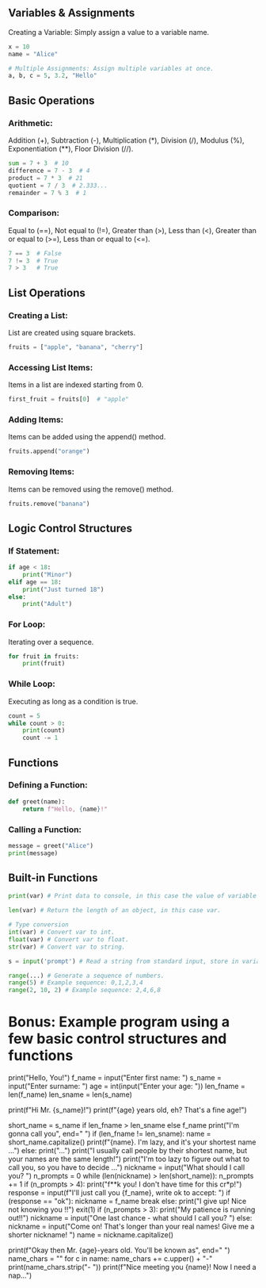 ## Variables & Assignments
Creating a Variable: Simply assign a value to a variable name.

```python
x = 10
name = "Alice"

# Multiple Assignments: Assign multiple variables at once.
a, b, c = 5, 3.2, "Hello"
```

## Basic Operations
### Arithmetic: 
Addition (+), Subtraction (-), Multiplication (*), Division (/), Modulus (%), Exponentiation (**), Floor Division (//).

```python
sum = 7 + 3  # 10
difference = 7 - 3  # 4
product = 7 * 3  # 21
quotient = 7 / 3  # 2.333...
remainder = 7 % 3  # 1
```

### Comparison: 
Equal to (==), Not equal to (!=), Greater than (>), Less than (<), Greater than or equal to (>=), Less than or equal to (<=).

```python
7 == 3  # False
7 != 3  # True
7 > 3   # True
```
## List Operations
### Creating a List: 
List are created using square brackets.

```python
fruits = ["apple", "banana", "cherry"]
```
### Accessing List Items: 
Items in a list are indexed starting from 0.

```python
first_fruit = fruits[0]  # "apple"
```
### Adding Items: 
Items can be added using the append() method.

```python
fruits.append("orange")
```
### Removing Items: 
Items can be removed using the remove() method.

```python
fruits.remove("banana")
```
## Logic Control Structures
### If Statement:

```python
if age < 18:
    print("Minor")
elif age == 18:
    print("Just turned 18")
else:
    print("Adult")
```
### For Loop: 
Iterating over a sequence.

```python
for fruit in fruits:
    print(fruit)
```
### While Loop: 
Executing as long as a condition is true.

```python
count = 5
while count > 0:
    print(count)
    count -= 1
```
## Functions
### Defining a Function:

```python
def greet(name):
    return f"Hello, {name}!"
```
### Calling a Function:

```python
message = greet("Alice")
print(message)
```
## Built-in Functions
```python
print(var) # Print data to console, in this case the value of variable var.

len(var) # Return the length of an object, in this case var.

# Type conversion
int(var) # Convert var to int.
float(var) # Convert var to float.
str(var) # Convert var to string.

s = input('prompt') # Read a string from standard input, store in variable s. Optional: prints a prompt to the console first.

range(...) # Generate a sequence of numbers.
range(5) # Example sequence: 0,1,2,3,4
range(2, 10, 2) # Example sequence: 2,4,6,8
```

# Bonus: Example program using a few basic control structures and functions
print("Hello, You!")
f_name = input("Enter first name: ")
s_name = input("Enter surname: ")
age = int(input("Enter your age: "))
len_fname = len(f_name)
len_sname = len(s_name)

print(f"Hi Mr. {s_name}!")
print(f"{age} years old, eh? That's a fine age!")

short_name = s_name if len_fname > len_sname else f_name
print("I'm gonna call you", end=" ")
if (len_fname != len_sname):
    name = short_name.capitalize()
    print(f"{name}. I'm lazy, and it's your shortest name ...")
else:
    print("...")
    print("I usually call people by their shortest name, but your names are the same length!")
    print("I'm too lazy to figure out what to call you, so you have to decide ...")
    nickname = input("What should I call you? ")
    n_prompts = 0
    while (len(nickname) > len(short_name)):
        n_prompts += 1
        if (n_prompts > 4):
            print("f**k you! I don't have time for this cr*p!")
            response = input(f"I'll just call you {f_name}, write ok to accept: ")
            if (response == "ok"):
                nickname = f_name
                break
            else:
                print("I give up! Nice not knowing you !!")
                exit(1)
        if (n_prompts > 3):
            print("My patience is running out!!")
            nickname = input("One last chance - what should I call you? ")
        else:
            nickname = input("Come on! That's longer than your real names! Give me a shorter nickname! ")
    name = nickname.capitalize()
    
print(f"Okay then Mr. {age}-years old. You'll be known as", end=" ")
name_chars = ""
for c in name:
    name_chars += c.upper() + "-"
print(name_chars.strip("- "))
print(f"Nice meeting you {name}! Now I need a nap...")
```
